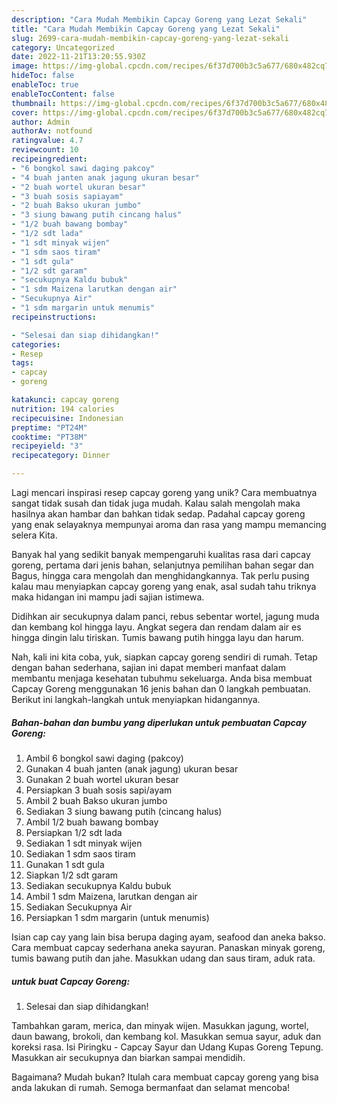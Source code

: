 ```yaml
---
description: "Cara Mudah Membikin Capcay Goreng yang Lezat Sekali"
title: "Cara Mudah Membikin Capcay Goreng yang Lezat Sekali"
slug: 2699-cara-mudah-membikin-capcay-goreng-yang-lezat-sekali
category: Uncategorized
date: 2022-11-21T13:20:55.930Z
image: https://img-global.cpcdn.com/recipes/6f37d700b3c5a677/680x482cq70/capcay-goreng-foto-resep-utama.jpg
hideToc: false
enableToc: true
enableTocContent: false
thumbnail: https://img-global.cpcdn.com/recipes/6f37d700b3c5a677/680x482cq70/capcay-goreng-foto-resep-utama.jpg
cover: https://img-global.cpcdn.com/recipes/6f37d700b3c5a677/680x482cq70/capcay-goreng-foto-resep-utama.jpg
author: Admin
authorAv: notfound
ratingvalue: 4.7
reviewcount: 10
recipeingredient:
- "6 bongkol sawi daging pakcoy"
- "4 buah janten anak jagung ukuran besar"
- "2 buah wortel ukuran besar"
- "3 buah sosis sapiayam"
- "2 buah Bakso ukuran jumbo"
- "3 siung bawang putih cincang halus"
- "1/2 buah bawang bombay"
- "1/2 sdt lada"
- "1 sdt minyak wijen"
- "1 sdm saos tiram"
- "1 sdt gula"
- "1/2 sdt garam"
- "secukupnya Kaldu bubuk"
- "1 sdm Maizena larutkan dengan air"
- "Secukupnya Air"
- "1 sdm margarin untuk menumis"
recipeinstructions:

- "Selesai dan siap dihidangkan!"
categories:
- Resep
tags:
- capcay
- goreng

katakunci: capcay goreng 
nutrition: 194 calories
recipecuisine: Indonesian
preptime: "PT24M"
cooktime: "PT38M"
recipeyield: "3"
recipecategory: Dinner

---
```





Lagi mencari inspirasi resep capcay goreng yang unik? Cara membuatnya sangat tidak susah dan tidak juga mudah. Kalau salah mengolah maka hasilnya akan hambar dan bahkan tidak sedap. Padahal capcay goreng yang enak selayaknya mempunyai aroma dan rasa yang mampu memancing selera Kita.





Banyak hal yang sedikit banyak mempengaruhi kualitas rasa dari capcay goreng, pertama dari jenis bahan, selanjutnya pemilihan bahan segar dan Bagus, hingga cara mengolah dan menghidangkannya. Tak perlu pusing kalau mau menyiapkan capcay goreng yang enak,      asal sudah tahu triknya maka hidangan ini mampu jadi sajian istimewa.














Didihkan air secukupnya dalam panci, rebus sebentar wortel, jagung muda dan kembang kol hingga layu. Angkat segera dan rendam dalam air es hingga dingin lalu tiriskan. Tumis bawang putih hingga layu dan harum.






Nah, kali ini kita coba, yuk, siapkan capcay goreng sendiri di rumah. Tetap dengan bahan sederhana, sajian ini dapat memberi manfaat dalam membantu menjaga kesehatan tubuhmu sekeluarga. Anda bisa membuat Capcay Goreng menggunakan 16 jenis bahan dan 0 langkah pembuatan. Berikut ini langkah-langkah untuk menyiapkan hidangannya.

<!--inarticleads1-->

##### Bahan-bahan dan bumbu yang diperlukan untuk pembuatan Capcay Goreng:

1. Ambil 6 bongkol sawi daging (pakcoy)
1. Gunakan 4 buah janten (anak jagung) ukuran besar
1. Gunakan 2 buah wortel ukuran besar
1. Persiapkan 3 buah sosis sapi/ayam
1. Ambil 2 buah Bakso ukuran jumbo
1. Sediakan 3 siung bawang putih (cincang halus)
1. Ambil 1/2 buah bawang bombay
1. Persiapkan 1/2 sdt lada
1. Sediakan 1 sdt minyak wijen
1. Sediakan 1 sdm saos tiram
1. Gunakan 1 sdt gula
1. Siapkan 1/2 sdt garam
1. Sediakan secukupnya Kaldu bubuk
1. Ambil 1 sdm Maizena, larutkan dengan air
1. Sediakan Secukupnya Air
1. Persiapkan 1 sdm margarin (untuk menumis)


Isian cap cay yang lain bisa berupa daging ayam, seafood dan aneka bakso. Cara membuat capcay sederhana aneka sayuran. Panaskan minyak goreng, tumis bawang putih dan jahe. Masukkan udang dan saus tiram, aduk rata. 

<!--inarticleads2-->

#####  untuk buat Capcay Goreng:


1. Selesai dan siap dihidangkan!

Tambahkan garam, merica, dan minyak wijen. Masukkan jagung, wortel, daun bawang, brokoli, dan kembang kol. Masukkan semua sayur, aduk dan koreksi rasa. Isi Piringku - Capcay Sayur dan Udang Kupas Goreng Tepung. Masukkan air secukupnya dan biarkan sampai mendidih. 

Bagaimana? Mudah bukan? Itulah cara membuat capcay goreng yang bisa anda lakukan di rumah. Semoga bermanfaat dan selamat mencoba!
